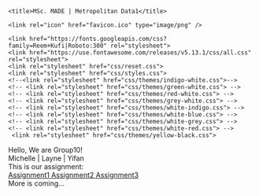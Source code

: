 <!DOCTYPE html>
<html>
<head>
	<meta charset="utf-8">
	<meta http-equiv="X-UA-Compatible" content="IE=edge">
	<meta name="viewport" content="width=device-width, initial-scale=1.0">

	<title>MSc. MADE | Metropolitan Data1</title>

	<link rel="icon" href="favicon.ico" type="image/png" />

	<link href="https://fonts.googleapis.com/css?family=Reem+Kufi|Roboto:300" rel="stylesheet">
	<link href="https://use.fontawesome.com/releases/v5.13.1/css/all.css" rel="stylesheet">
	<link rel="stylesheet" href="css/reset.css">
	<link rel="stylesheet" href="css/styles.css">
	<!--<link rel="stylesheet" href="css/themes/indigo-white.css">-->
	<!-- <link rel="stylesheet" href="css/themes/green-white.css"> -->
	<!-- <link rel="stylesheet" href="css/themes/red-white.css"> -->
	<!-- <link rel="stylesheet" href="css/themes/grey-white.css"> -->
	<!-- <link rel="stylesheet" href="css/themes/white-indigo.css"> -->
	<!-- <link rel="stylesheet" href="css/themes/white-blue.css"> -->
	<!-- <link rel="stylesheet" href="css/themes/white-grey.css"> -->
	<!-- <link rel="stylesheet" href="css/themes/white-red.css"> -->
	 <link rel="stylesheet" href="css/themes/yellow-black.css"> 
</head>
<body>
	<main>
		<div class="intro">Hello, We are Group10!</div>
		<div class="tagline">Michelle  |  Layne  |  Yifan </div>
    <div class="tagline">This is our assignment:</div>
		<!-- Find your icons from here - https://fontawesome.com/icons?d=gallery&s=brands -->
		<div class="icons-social">
			<a target="_blank" href="https://github.com/yifanyang21/Metropolitan-Data-1/blob/main/Assignment1/assignment-1.ipynb">
        <i class="fab fa-heart"  aria-hidden="true" title="Assignment1"></i>
        <span class="sr-only">Assignment1</span>
      </a>
      <a target="_blank" href="https://github.com/yifanyang21/Metropolitan-Data-1/blob/main/Assignment2/assignment-2.ipynb">
        <i class="fab fa-heart" aria-hidden="true" title="Assignment2"></i>
        <span class="sr-only">Assignment2</span>
      </a>
      <a target="_blank" href="https://github.com/yifanyang21/Metropolitan-Data-1/blob/main/Assignment3/assignment-3.ipynb">
        <i class="fab fa-heart" aria-hidden="true" title="Assignment3"></i>
        <span class="sr-only">Assignment3</span>
      </a>
    </div>
    <div class="tagline">More is coming...</div>
	</main>
</body>
</html>
